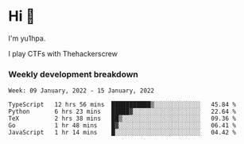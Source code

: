 # Hi 👋

I'm yu1hpa.

I play CTFs with Thehackerscrew

### Weekly development breakdown

<!--START_SECTION:waka-->
```text
Week: 09 January, 2022 - 15 January, 2022

TypeScript   12 hrs 56 mins  ███████████▒░░░░░░░░░░░░░   45.84 % 
Python       6 hrs 23 mins   █████▓░░░░░░░░░░░░░░░░░░░   22.64 % 
TeX          2 hrs 38 mins   ██▒░░░░░░░░░░░░░░░░░░░░░░   09.36 % 
Go           1 hr 48 mins    █▓░░░░░░░░░░░░░░░░░░░░░░░   06.41 % 
JavaScript   1 hr 14 mins    █░░░░░░░░░░░░░░░░░░░░░░░░   04.42 % 
```
<!--END_SECTION:waka-->

